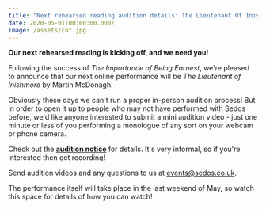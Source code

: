 ```yaml
---
title: "Next rehearsed reading audition details: The Lieutenant Of Inishmore"
date: 2020-05-01T00:00:00.000Z
image: /assets/cat.jpg
---
```

**Our next rehearsed reading is kicking off, and we need you!**

Following the success of *The Importance of Being Earnest*, we're pleased to announce that our next online performance will be *The Lieutenant of Inishmore* by Martin McDonagh.

Obviously these days we can't run a proper in-person audition process! But in order to open it up to people who may not have performed with Sedos before, we'd like anyone interested to submit a mini audition video - just one minute or less of you performing a monologue of any sort on your webcam or phone camera. 

Check out the **[audition notice](/assets/LieutenantOfInishmoreAuditionNotice.pdf)** for details. It's very informal, so if you're interested then get recording!

Send audition videos and any questions to us at events@sedos.co.uk. 

The performance itself will take place in the last weekend of May, so watch this space for details of how you can watch!